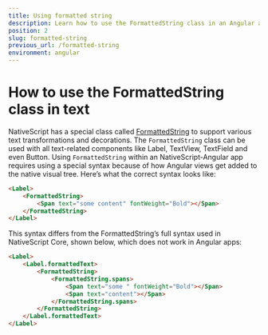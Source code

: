 ```yaml
---
title: Using formatted string
description: Learn how to use the FormattedString class in an Angular app
position: 2
slug: formatted-string
previous_url: /formatted-string
environment: angular
---
```


# How to use the FormattedString class in text

NativeScript has a special class called [FormattedString](/api-reference/classes/_text_formatted_string_.formattedstring.html) to support various text transformations and decorations. The `FormattedString` class can be used with all text-related components like Label, TextView, TextField and even Button. Using `FormattedString` within an NativeScript-Angular app requires using a special syntax because of how Angular views get added to the native visual tree. Here’s what the correct syntax looks like:

```HTML
<Label>
    <FormattedString>
        <Span text="some content" fontWeight="Bold"></Span>
    </FormattedString>
</Label>
```

This syntax differs from the FormattedString’s full syntax used in NativeScript Core, shown below, which does not work in Angular apps:

```HTML
<Label>
    <Label.formattedText>
        <FormattedString>
            <FormattedString.spans>
                <Span text="some " fontWeight="Bold"></Span>
                <Span text="content"></Span>
            </FormattedString.spans>
        </FormattedString>
    </Label.formattedText>
</Label>
```
